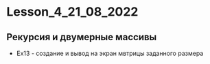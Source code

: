 # Lesson_4_21_08_2022

## Рекурсия и двумерные массивы

* Ex13 - создание и вывод на экран мвтрицы заданного размера